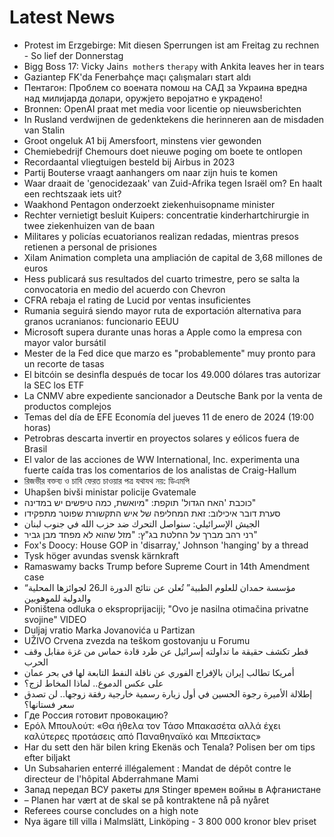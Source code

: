 # Latest News
-  Protest im Erzgebirge: Mit diesen Sperrungen ist am Freitag zu rechnen - So lief der Donnerstag
-  Bigg Boss 17: Vicky Jain`s mother`s `therapy` with Ankita leaves her in tears
-  Gaziantep FK'da Fenerbahçe maçı çalışmaları start aldı
-  Пентагон: Проблем со воената помош на САД за Украина вредна над милијарда долари, оружјето веројатно е украденo!
-  Bronnen: OpenAI praat met media voor licentie op nieuwsberichten
-  In Rusland verdwijnen de gedenktekens die herinneren aan de misdaden van Stalin
-  Groot ongeluk A1 bij Amersfoort, minstens vier gewonden
-  Chemiebedrijf Chemours doet nieuwe poging om boete te ontlopen
-  Recordaantal vliegtuigen besteld bij Airbus in 2023
-  Partij Bouterse vraagt aanhangers om naar zijn huis te komen
-  Waar draait de 'genocidezaak' van Zuid-Afrika tegen Israël om? En haalt een rechtszaak iets uit?
-  Waakhond Pentagon onderzoekt ziekenhuisopname minister
-  Rechter vernietigt besluit Kuipers: concentratie kinderhartchirurgie in twee ziekenhuizen van de baan
-  Militares y policías ecuatorianos realizan redadas, mientras presos retienen a personal de prisiones
-  Xilam Animation completa una ampliación de capital de 3,68 millones de euros
-  Hess publicará sus resultados del cuarto trimestre, pero se salta la convocatoria en medio del acuerdo con Chevron
-  CFRA rebaja el rating de Lucid por ventas insuficientes
-  Rumania seguirá siendo mayor ruta de exportación alternativa para granos ucranianos: funcionario EEUU
-  Microsoft supera durante unas horas a Apple como la empresa con mayor valor bursátil
-  Mester de la Fed dice que marzo es "probablemente" muy pronto para un recorte de tasas
-  El bitcóin se desinfla después de tocar los 49.000 dólares tras autorizar la SEC los ETF
-  La CNMV abre expediente sancionador a Deutsche Bank por la venta de productos complejos
-  Temas del día de EFE Economía del jueves 11 de enero de 2024 (19:00 horas)
-  Petrobras descarta invertir en proyectos solares y eólicos fuera de Brasil
-  El valor de las acciones de WW International, Inc. experimenta una fuerte caída tras los comentarios de los analistas de Craig-Hallum
-  রিজভীর বক্তব্য ও চাবি ফেরত চাওয়ার পত্র যথাযথ নয়: ডিএমপি
-  Uhapšen bivši ministar policije Gvatemale
-  כוכבת 'האח הגדול' תוקפת: "מיואשת, כמה טיפשים יש במדינה"
-  סערת דובר איכילוב: זאת המחליפה של איש התקשורת שפוטר מתפקידו
-  الجيش الإسرائيلي: سنواصل التحرك ضد حزب الله في جنوب لبنان
-  רני רהב מברך על החלטת בג"ץ: "מזל שהוא לא מפחד מבן גביר"
-  Fox's Doocy: House GOP in 'disarray,' Johnson 'hanging' by a thread
-  Tysk höger avundas svensk kärnkraft
-  Ramaswamy backs Trump before Supreme Court in 14th Amendment case
-  “مؤسسة حمدان للعلوم الطبية” تُعلن عن نتائج الدورة الـ26 لجوائزها المحلية والدولية للموهوبين
-  Poništena odluka o eksproprijaciji; "Ovo je nasilna otimačina privatne svojine" VIDEO
-  Duljaj vratio Marka Jovanovića u Partizan
-  UŽIVO Crvena zvezda na teškom gostovanju u Forumu
-  قطر تكشف حقيقة ما تداولته إسرائيل عن طرد قادة حماس من غزة مقابل وقف الحرب
-  أمريكا تطالب إيران بالإفراج الفوري عن ناقلة النفط التابعة لها في بحر عمان
-  على عكس الدموع.. لماذا المخاط لزج؟
-  إطلالة الأميرة رجوة الحسين في أول زيارة رسمية خارجية رفقة زوجها.. لن تصدق سعر فستانها؟
-  Где Россия готовит провокацию?
-  Ερόλ Μπουλούτ: «Θα ήθελα τον Τάσο Μπακασέτα αλλά έχει καλύτερες προτάσεις από Παναθηναϊκό και Μπεσίκτας»
-  Har du sett den här bilen kring Ekenäs och Tenala? Polisen ber om tips efter biljakt
-  Un Subsaharien enterré illégalement : Mandat de dépôt contre le directeur de l'hôpital Abderrahmane Mami
-  Запад передал ВСУ ракеты для Stinger времен войны в Афганистане
-  – Planen har vært at de skal se på kontraktene nå på nyåret
-  Referees course concludes on a high note
-  Nya ägare till villa i Malmslätt, Linköping - 3 800 000 kronor blev priset
